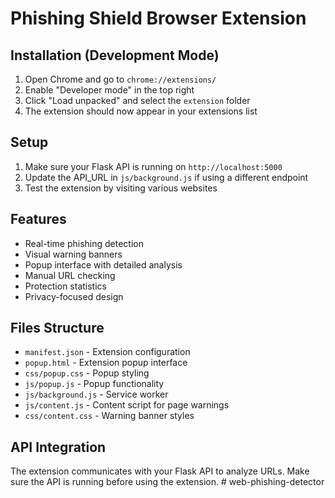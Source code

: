 # Phishing Shield Browser Extension

## Installation (Development Mode)

1. Open Chrome and go to `chrome://extensions/`
2. Enable "Developer mode" in the top right
3. Click "Load unpacked" and select the `extension` folder
4. The extension should now appear in your extensions list

## Setup

1. Make sure your Flask API is running on `http://localhost:5000`
2. Update the API_URL in `js/background.js` if using a different endpoint
3. Test the extension by visiting various websites

## Features

- Real-time phishing detection
- Visual warning banners
- Popup interface with detailed analysis
- Manual URL checking
- Protection statistics
- Privacy-focused design

## Files Structure

- `manifest.json` - Extension configuration
- `popup.html` - Extension popup interface
- `css/popup.css` - Popup styling
- `js/popup.js` - Popup functionality
- `js/background.js` - Service worker
- `js/content.js` - Content script for page warnings
- `css/content.css` - Warning banner styles

## API Integration

The extension communicates with your Flask API to analyze URLs. Make sure the API is running before using the extension.
#   w e b - p h i s h i n g - d e t e c t o r  
 
